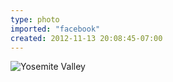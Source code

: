 ```yaml
---
type: photo
imported: "facebook"
created: 2012-11-13 20:08:45-07:00
---
```

![Yosemite Valley](/media/images/photos/2012/11/yosemite-valley.jpg)

